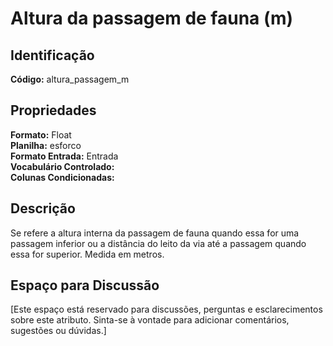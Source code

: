# Altura da passagem de fauna (m)

## Identificação
**Código:** altura_passagem_m

## Propriedades
**Formato:** Float  
**Planilha:** esforco  
**Formato Entrada:** Entrada  
**Vocabulário Controlado:**   
**Colunas Condicionadas:**   

## Descrição
Se refere a altura interna da passagem de fauna quando essa for uma passagem inferior ou a distância do leito da via até a passagem quando essa for superior. Medida em metros.

## Espaço para Discussão
[Este espaço está reservado para discussões, perguntas e esclarecimentos sobre este atributo. Sinta-se à vontade para adicionar comentários, sugestões ou dúvidas.]

